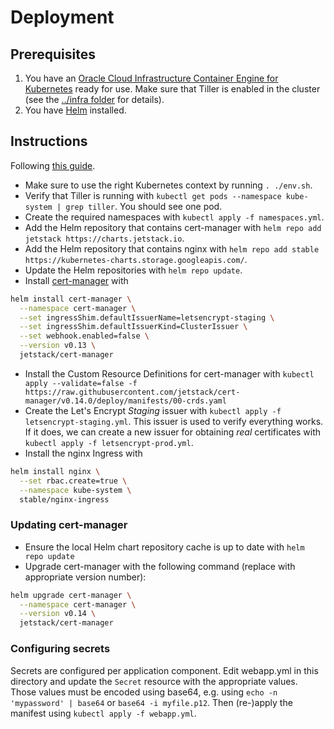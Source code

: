 # Deployment

## Prerequisites
1. You have an [Oracle Cloud Infrastructure Container Engine for Kubernetes](https://docs.cloud.oracle.com/en-us/iaas/Content/ContEng/Concepts/contengoverview.htm) ready for use.
Make sure that Tiller is enabled in the cluster (see the [../infra folder](../infra) for details).
1. You have [Helm](https://docs.helm.sh/using_helm/#installing-helm) installed.

## Instructions
Following [this guide](https://medium.com/oracledevs/secure-your-kubernetes-services-using-cert-manager-nginx-ingress-and-lets-encrypt-888c8b996260).

* Make sure to use the right Kubernetes context by running `. ./env.sh`.
* Verify that Tiller is running with `kubectl get pods --namespace kube-system | grep tiller`.
You should see one pod.
* Create the required namespaces with `kubectl apply -f namespaces.yml`.
* Add the Helm repository that contains cert-manager with `helm repo add jetstack https://charts.jetstack.io`.
* Add the Helm repository that contains nginx with `helm repo add stable https://kubernetes-charts.storage.googleapis.com/`.
* Update the Helm repositories with `helm repo update`.
* Install [cert-manager](https://cert-manager.readthedocs.io/en/latest/index.html) with
```sh
helm install cert-manager \
  --namespace cert-manager \
  --set ingressShim.defaultIssuerName=letsencrypt-staging \
  --set ingressShim.defaultIssuerKind=ClusterIssuer \
  --set webhook.enabled=false \
  --version v0.13 \
  jetstack/cert-manager
```
* Install the Custom Resource Definitions for cert-manager with `kubectl apply --validate=false -f https://raw.githubusercontent.com/jetstack/cert-manager/v0.14.0/deploy/manifests/00-crds.yaml`
* Create the Let's Encrypt _Staging_ issuer with `kubectl apply -f letsencrypt-staging.yml`.
This issuer is used to verify everything works.
If it does, we can create a new issuer for obtaining _real_ certificates with `kubectl apply -f letsencrypt-prod.yml`.
* Install the nginx Ingress with
```sh
helm install nginx \
  --set rbac.create=true \
  --namespace kube-system \
  stable/nginx-ingress
```

### Updating cert-manager
* Ensure the local Helm chart repository cache is up to date with `helm repo update`
* Upgrade cert-manager with the following command (replace with appropriate version number):
```sh
helm upgrade cert-manager \
  --namespace cert-manager \
  --version v0.14 \
  jetstack/cert-manager
```

### Configuring secrets
Secrets are configured per application component.
Edit webapp.yml in this directory and update the `Secret` resource with the appropriate values.
Those values must be encoded using base64, e.g. using `echo -n 'mypassword' | base64` or `base64 -i myfile.p12`.
Then (re-)apply the manifest using `kubectl apply -f webapp.yml`.